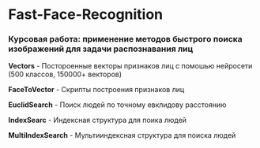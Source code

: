 # Fast-Face-Recognition

### Курсовая работа: применение методов быстрого поиска изображений для задачи распознавания лиц 

**Vectors** - Постороенные векторы признаков лиц с помошью нейросети (500 классов, 150000+ векторов) 

**FaceToVector** - Скрипты построения признаков лиц

**EuclidSearch** - Поиск людей по точному евклидову расстоянию  

**IndexSearc** - Индексная структура для поика людей  

**MultiIndexSearch** - Мультииндексная структура для поиска людей  
